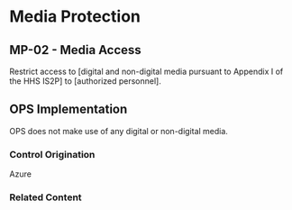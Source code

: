 # Media Protection
## MP-02 - Media Access

Restrict access to [digital and non-digital media pursuant to Appendix I of the HHS IS2P] to [authorized personnel].

## OPS Implementation

OPS does not make use of any digital or non-digital media.

### Control Origination

Azure

### Related Content
